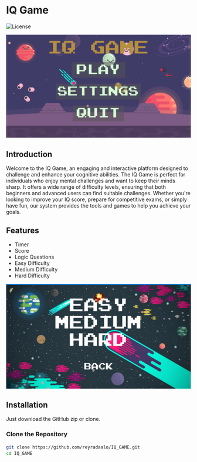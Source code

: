 # IQ Game

![License](https://img.shields.io/badge/license-MIT-blue.svg)

![IQ Game](https://raw.githubusercontent.com/reyradaalo/IQ_GAME/71b8a70adbb7f6e61d38985006a7b7e8a481d164/Screenshot%20(1).png) <!-- Replace with the actual URL of your image -->

## Introduction

Welcome to the IQ Game, an engaging and interactive platform designed to challenge and enhance your cognitive abilities. The IQ Game is perfect for individuals who enjoy mental challenges and want to keep their minds sharp. It offers a wide range of difficulty levels, ensuring that both beginners and advanced users can find suitable challenges. Whether you're looking to improve your IQ score, prepare for competitive exams, or simply have fun, our system provides the tools and games to help you achieve your goals.

## Features

- Timer
- Score
- Logic Questions
- Easy Difficulty
- Medium Difficulty
- Hard Difficulty

![Features](https://raw.githubusercontent.com/reyradaalo/IQ_GAME/71b8a70adbb7f6e61d38985006a7b7e8a481d164/Screenshot%20(2).png)

## Installation

Just download the GitHub zip or clone.

### Clone the Repository

```bash
git clone https://github.com/reyradaalo/IQ_GAME.git
cd IQ_GAME
